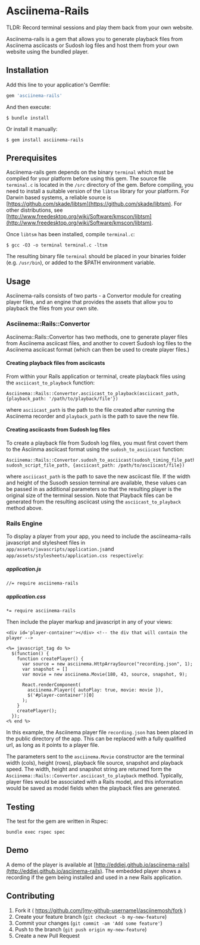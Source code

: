 # Asciinema-Rails

TLDR: Record terminal sessions and play them back from your own website.

Asciinema-rails is a gem that allows you to generate playback files from Asciinema asciicasts or Sudosh log files and host them from your own website using the bundled player.

## Installation

Add this line to your application's Gemfile:

```ruby
gem 'asciinema-rails'
```

And then execute:

    $ bundle install

Or install it manually:

    $ gem install asciinema-rails

## Prerequisites

Asciinema-rails gem depends on the binary `terminal` which must be compiled for your platform before using this gem. The source file `terminal.c` is located in the `/src` directory of the gem. Before compiling, you need to install a suitable version of the `libtsm` library for your platform. For Darwin based systems, a reliable source is 
[https://github.com/skade/libtsm](https://github.com/skade/libtsm). For other distributions, see [http://www.freedesktop.org/wiki/Software/kmscon/libtsm](http://www.freedesktop.org/wiki/Software/kmscon/libtsm).

Once `libtsm` has been installed, compile `terminal.c`:

    $ gcc -O3 -o terminal terminal.c -ltsm

The resulting binary file `terminal` should be placed in your binaries folder (e.g. `/usr/bin`), or added to the $PATH environment variable.


## Usage

Asciinema-rails consists of two parts - a Convertor module for creating player files, and an engine that provides the assets that allow you to playback the files from your own site.

### Asciinema::Rails::Convertor

Asciinema::Rails::Convertor has two methods, one to generate player files from Asciinema asciicast files, and another to covert Sudosh log files to the Asciinema asciicast format (which can then be used to create player files.)

#### Creating playback files from asciicasts
From within your Rails application or terminal, create playback files using the `asciicast_to_playback` function:

    Asciinema::Rails::Convertor.asciicast_to_playback(asciicast_path, {playback_path: '/path/to/playback/file'})

where `asciicast_path` is the path to the file created after running the Asciinema recorder and `playback_path` is the path to save the new file.

#### Creating asciicasts from Sudosh log files
To create a playback file from Sudosh log files, you must first covert them to the Asciinma asciicast format using the `sudosh_to_asciicast` function:

    Asciinema::Rails::Convertor.sudosh_to_asciicast(sudosh_timing_file_path, sudosh_script_file_path, {asciicast_path: /path/to/asciicast/file})

where `asciicast_path` is the path to save the new asciicast file. If the width and height of the Susodh session terminal are available, these values can be passed in as additional parameters so that the resulting player is the original size of the terminal session. Note that Playback files can be generated from the resulting asciicast using the `asciicast_to_playback` method above. 

### Rails Engine

To display a player from your app, you need to include the asciineama-rails javascript and stylesheet files in ```app/assets/javascripts/application.js```and ```app/assets/stylesheets/application.css respectively```:

##### application.js
    //= require asciinema-rails

##### application.css
    *= require asciinema-rails
 
Then include the player markup and javascript in any of your views:

    <div id='player-container'></div> <!-- the div that will contain the player -->

    <%= javascript_tag do %>
      $(function() {
        function createPlayer() {
          var source = new asciinema.HttpArraySource("recording.json", 1);
          var snapshot = []
          var movie = new asciinema.Movie(180, 43, source, snapshot, 9);

          React.renderComponent(
            asciinema.Player({ autoPlay: true, movie: movie }),
            $('#player-container')[0]
          );
        }
        createPlayer();
      });
    <% end %>

In this example, the Asciinema player file `recording.json` has been placed in the public directory of the app. This can be replaced with a fully qualified url, as long as it points to a player file.

The parameters sent to the `asciinema.Movie` constructor are the terminal width (cols), height (rows), playback file source, snapshot and playback speed. 
The width, height and snapshot string are returned form the `Asciinema::Rails::Convertor.asciicast_to_playback` method. Typically, player files would be associated with a Rails model, and this information would be saved as model fields when the playback files are generated.


## Testing
The test for the gem are written in Rspec:

    bundle exec rspec spec

## Demo
A demo of the player is available at [http://eddiej.github.io/asciinema-rails](http://eddiej.github.io/asciinema-rails). The embedded player shows a recording if the gem being installed and used in a new Rails application.

## Contributing

1. Fork it ( https://github.com/[my-github-username]/asciinemosh/fork )
2. Create your feature branch (`git checkout -b my-new-feature`)
3. Commit your changes (`git commit -am 'Add some feature'`)
4. Push to the branch (`git push origin my-new-feature`)
5. Create a new Pull Request
